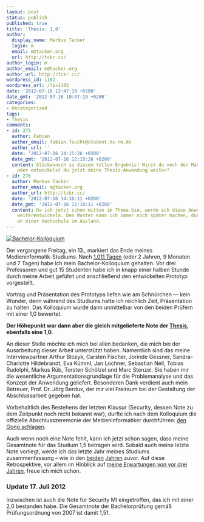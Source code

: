```yaml
---
layout: post
status: publish
published: true
title: 'Thesis: 1,0'
author:
  display_name: Markus Tacker
  login: m
  email: m@tacker.org
  url: http://tckr.cc/
author_login: m
author_email: m@tacker.org
author_url: http://tckr.cc/
wordpress_id: 1102
wordpress_url: /?p=1102
date: '2012-07-16 12:47:19 +0200'
date_gmt: '2012-07-16 10:47:19 +0200'
categories:
- Uncategorized
tags:
- Thesis
comments:
- id: 275
  author: Fabian
  author_email: fabian.feucht@student.hs-rm.de
  author_url: ''
  date: '2012-07-16 14:15:26 +0200'
  date_gmt: '2012-07-16 12:15:26 +0200'
  content: Glückwunsch zu diesem tollen Ergebnis! Wirst du noch den Master dran hängen
    oder entwickelst du jetzt deine Thesis-Anwendung weiter?
- id: 276
  author: Markus Tacker
  author_email: m@tacker.org
  author_url: http://tckr.cc/
  date: '2012-07-16 14:18:11 +0200'
  date_gmt: '2012-07-16 12:18:11 +0200'
  content: Da ich jetzt schon mitten im Thema bin, werde ich diese Anwendung auch
    weiterentwickeln. Den Master kann ich immer noch später machen, durchaus auch
    an einer Hochschule im Ausland.
---
```

<p><a href="http://www.flickr.com/photos/tacker/7563783726/in/set-72157623378309778/"><img src="http://farm9.staticflickr.com/8284/7563783726_1649a7c561.jpg" alt="Bachelor-Kolloquium" /></a></p>
<p>Der vergangene Freitag, ein 13., markiert das Ende meines Medieninformatik-Studiums. Nach <a href="https://twitter.com/markusstudiert/status/4675985042">1.011 Tagen</a> (oder 2 Jahren, 9 Monaten und 7 Tagen) habe ich mein Bachelor-Kolloquium gehalten. Vor drei Professoren und gut 15 Studenten habe ich in knapp einer halben Stunde durch meine Arbeit geführt und anschließend den entwickelten Prototyp vorgestellt.</p>
<p>Vortrag und Präsentation des Prototyps liefen wie am Schnürchen &mdash; kein Wunder, denn während des Studiums hatte ich reichlich Zeit, Präsentation zu halten. Das Kolloquium wurde dann unmittelbar von den beiden Prüfern mit einer 1,0 bewertet. </p>
<p><strong>Der Höhepunkt war dann aber die gleich mitgelieferte Note der <a href="http://studium.coderbyheart.de/thesis-abstract" title="Thesis: Abstract">Thesis</a>, ebenfalls eine 1,0. </strong></p>
<p>An dieser Stelle möchte ich mich bei allen bedanken, die mich bei der Ausarbeitung dieser Arbeit unterstützt haben. Namentlich sind das meine Interviewpartner Arthur Blozyk, Carsten Fischer, Jorinde Gessner, Sandra-Charlotte Hildebrandt, Eva Kümml, Jan Lochner, Sebastian Nell, Tobias Rudolphi, Markus Rüb, Torsten Schölzel und Marc Stenzel. Sie haben mir die wesentliche Argumentationsgrundlage für die Problemanalyse und das Konzept der Anwendung geliefert. Besonderen Dank verdient auch mein Betreuer, Prof. Dr. Jörg Berdux, der mir viel Freiraum bei der Gestaltung der Abschlussarbeit gegeben hat.</p>
<p>Vorbehaltlich des Bestehens der letzten Klausur (Security, dessen Note zu dem Zeitpunkt noch nicht bekannt war), durfte ich nach dem Kolloquium die offizielle Abschlusszeremonie der Medieninformatiker durchführen: <a href="http://studium.coderbyheart.de/offizielles-abschluszeremoniell" title="Offizielles Abschlußzeremoniell">den Gong schlagen</a>.</p>
<p>Auch wenn noch eine Note fehlt, kann ich jetzt schon sagen, dass meine Gesamtnote für das Studium 1,5 betragen wird. Sobald auch meine letzte Note vorliegt, werde ich das letzte Jahr meines Studiums zusammenfassung &ndash; wie in den <a href="http://studium.coderbyheart.de/zwischenfazit-nach-einem-jahr" title="Zwischenfazit nach einem Jahr">beiden</a> <a href="http://studium.coderbyheart.de/zwischenfazit-nach-zwei-jahren" title="Zwischenfazit nach zwei Jahren">Jahren</a> zuvor. Auf diese Retrospektive, vor allem im Hinblick auf <a href="http://m.tacker.org/blog/1574.erststudium-mit-29-dank-aufstiegsstipendium.html">meine Erwartungen von vor drei Jahren</a>, freue ich mich schon.</p>
<h3 class="textimage">Update 17. Juli 2012</h3>
<p>Inzwischen ist auch die Note für Security MI eingetroffen, das ich mit einer 2,0 bestanden habe. Die Gesamtnote der Bachelorprüfung gemäß Prüfungsordnung von 2007 ist damit 1,51.</p>
